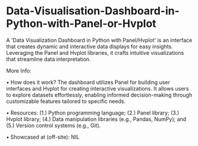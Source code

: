 # Data-Visualisation-Dashboard-in-Python-with-Panel-or-Hvplot
A 'Data Visualization Dashboard in Python with Panel/Hvplot' is an interface that creates dynamic and interactive data displays for easy insights. Leveraging the Panel and Hvplot libraries, it crafts intuitive visualizations that streamline data interpretation.

More Info:

• How does it work? The dashboard utilizes Panel for building user interfaces and Hvplot for creating interactive visualizations. It allows users to explore datasets effortlessly, enabling informed decision-making through customizable features tailored to specific needs.

• Resources: (1.) Python programming language; (2.) Panel library; (3.) Hvplot library; (4.) Data manipulation libraries (e.g., Pandas, NumPy); and (5.) Version control systems (e.g., Git).

• Showcased at (off-site): NIL

